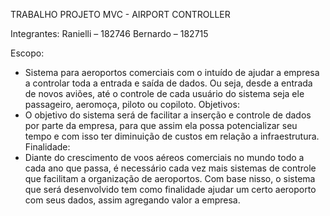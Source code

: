 TRABALHO PROJETO MVC - AIRPORT CONTROLLER 

Integrantes:
Ranielli – 182746
Bernardo – 182715

Escopo:
- Sistema para aeroportos comerciais com o intuído de ajudar a empresa a controlar toda a entrada e saída de dados. Ou seja, desde a entrada de novos aviões, até o controle de cada usuário do sistema seja ele passageiro, aeromoça, piloto ou copiloto.
Objetivos:
- O objetivo do sistema será de facilitar a inserção e controle de dados por parte da empresa, para que assim ela possa potencializar seu tempo e com isso ter diminuição de custos em relação a infraestrutura.
Finalidade:
- Diante do crescimento de voos aéreos comerciais no mundo todo a cada ano que passa, é necessário cada vez mais sistemas de controle que facilitam a organização de aeroportos. Com base nisso, o sistema que será desenvolvido tem como finalidade ajudar um certo aeroporto com seus dados, assim agregando valor a empresa.

